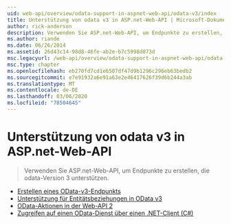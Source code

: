 ```yaml
---
uid: web-api/overview/odata-support-in-aspnet-web-api/odata-v3/index
title: Unterstützung von odata v3 in ASP.net-Web-API | Microsoft-Dokumentation
author: rick-anderson
description: Verwenden Sie ASP.net-Web-API, um Endpunkte zu erstellen, die odata-Version 3 unterstützen.
ms.author: riande
ms.date: 06/26/2014
ms.assetid: 26d43c14-98d8-46fe-ab2e-b7c5998d073d
msc.legacyurl: /web-api/overview/odata-support-in-aspnet-web-api/odata-v3
msc.type: chapter
ms.openlocfilehash: eb270fd7cd1e6507df47d9b1296c296eb63bedb2
ms.sourcegitcommit: e7e91932a6e91a63e2e46417626f39d6b244a3ab
ms.translationtype: MT
ms.contentlocale: de-DE
ms.lasthandoff: 03/06/2020
ms.locfileid: "78504645"
---
```

# <a name="supporting-odata-v3-in-aspnet-web-api"></a>Unterstützung von odata v3 in ASP.net-Web-API

> Verwenden Sie ASP.net-Web-API, um Endpunkte zu erstellen, die odata-Version 3 unterstützen.

- [Erstellen eines OData-v3-Endpunkts](creating-an-odata-endpoint.md)
- [Unterstützung für Entitätsbeziehungen in OData v3](working-with-entity-relations.md)
- [OData-Aktionen in der Web-API 2](odata-actions.md)
- [Zugreifen auf einen OData-Dienst über einen .NET-Client (C#)](calling-an-odata-service-from-a-net-client.md)
